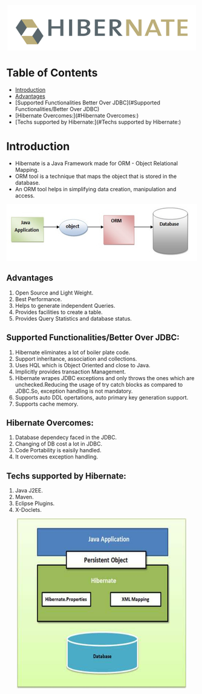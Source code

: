<!--# <p align="center">Hibernate</p>-->
<p align="center">
  <img width="500" height="120" src="Images/Hibernate.png">
</p>

Table of Contents
=================
   * [Introduction](#Introduction)
   * [Advantages](#Advantages)
   * [Supported Functionalities Better Over JDBC](#Supported Functionalities/Better Over JDBC)
   * [Hibernate Overcomes:](#Hibernate Overcomes:)
   * [Techs supported by Hibernate:](#Techs supported by Hibernate:)
   
Introduction
============
- Hibernate is a Java Framework made for ORM - Object Relational Mapping.
- ORM tool is a technique that maps the object that is stored in the database.
- An ORM tool helps in simplifying data creation, manipulation and access.

<p align="center"><img width="700" height="150" src="Images/ORM_tool_architecture.jpg"></p>

Advantages
------------
1. Open Source and Light Weight.
2. Best Performance.
3. Helps to generate independent Queries.
4. Provides facilities to create a table.
5. Provides Query Statistics and database status.

Supported Functionalities/Better Over JDBC:
-------------------------------------------
1. Hibernate eliminates a lot of boiler plate code.
2. Support inheritance, association and collections.
3. Uses HQL which is Object Oriented and close to Java.
4. Implicitly provides transaction Management.
5. Hibernate wrapes JDBC exceptions and only throws the ones which are unchecked.Reducing the usage of try catch blocks as compared to JDBC.So, exception handling is not mandatory.
6. Supports auto DDL opertations, auto primary key generation support.
7. Supports cache memory.

Hibernate Overcomes:
--------------------
1. Database dependecy faced in the JDBC.
2. Changing of DB cost a lot in JDBC.
3. Code Portability is eaisily handled.
4. It overcomes exception handling.

Techs supported by Hibernate:
-----------------------------
1. Java J2EE.
2. Maven.
3. Eclipse Plugins.
4. X-Doclets.

<p align="center"><img width="450" height="450" src="Images/hbm_jpa.jpg"></p>
